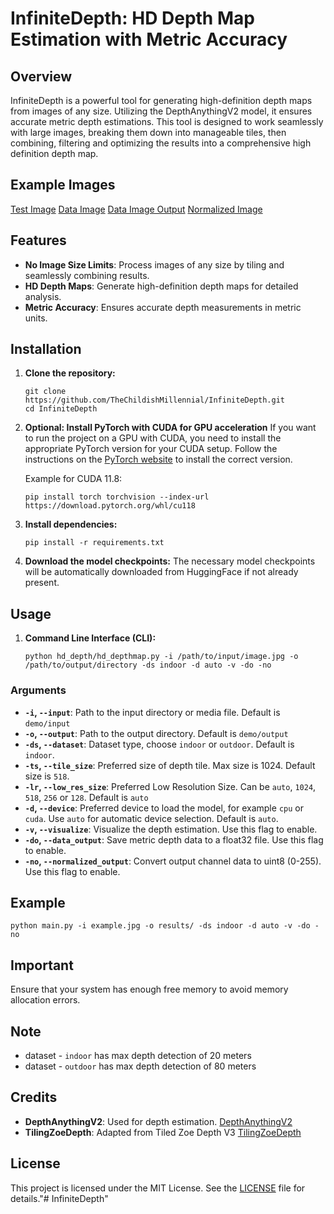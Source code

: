 # InfiniteDepth: HD Depth Map Estimation with Metric Accuracy

## Overview
InfiniteDepth is a powerful tool for generating high-definition depth maps from images of any size. Utilizing the DepthAnythingV2 model, it ensures accurate metric depth estimations. This tool is designed to work seamlessly with large images, breaking them down into manageable tiles, then combining, filtering and optimizing the results into a comprehensive high definition depth map.

## Example Images
[Test Image](/demo/demo_files/test_img.jpg)
[Data Image](/demo/demo_files/Figure_1.png)
[Data Image Output](/demo/demo_files/data_test_img.jpg)
[Normalized Image](/demo/demo_files/img_test_img.jpg)

## Features
- **No Image Size Limits**: Process images of any size by tiling and seamlessly combining results.
- **HD Depth Maps**: Generate high-definition depth maps for detailed analysis.
- **Metric Accuracy**: Ensures accurate depth measurements in metric units.

## Installation
1. **Clone the repository:**
   ```
   git clone https://github.com/TheChildishMillennial/InfiniteDepth.git
   cd InfiniteDepth
   ```

2. **Optional: Install PyTorch with CUDA for GPU acceleration**
    If you want to run the project on a GPU with CUDA, you need to install the appropriate PyTorch version for your CUDA setup. Follow the instructions on the [PyTorch website](https://pytorch.org/get-started/locally/) to install the correct version.

    Example for CUDA 11.8:
    ```
    pip install torch torchvision --index-url https://download.pytorch.org/whl/cu118
    ```

2. **Install dependencies:**
    ```
    pip install -r requirements.txt
    ```

3. **Download the model checkpoints:**
    The necessary model checkpoints will be automatically downloaded from HuggingFace if not already present.

## Usage
1. **Command Line Interface (CLI):**
    ```
    python hd_depth/hd_depthmap.py -i /path/to/input/image.jpg -o /path/to/output/directory -ds indoor -d auto -v -do -no
    ```

### Arguments
- **`-i`, `--input`**: Path to the input directory or media file. Default is `demo/input`
- **`-o`, `--output`**: Path to the output directory. Default is `demo/output`
- **`-ds`, `--dataset`**: Dataset type, choose `indoor` or `outdoor`. Default is `indoor`.
- **`-ts`, `--tile_size`**: Preferred size of depth tile. Max size is 1024. Default size is `518`.
- **`-lr`, `--low_res_size`**: Preferred Low Resolution Size. Can be `auto`, `1024`, `518`, `256` or `128`. Default is `auto`
- **`-d`, `--device`**: Preferred device to load the model, for example `cpu` or `cuda`. Use `auto` for automatic device selection. Default is `auto`.
- **`-v`, `--visualize`**: Visualize the depth estimation. Use this flag to enable.
- **`-do`, `--data_output`**: Save metric depth data to a float32 file. Use this flag to enable.
- **`-no`, `--normalized_output`**: Convert output channel data to uint8 (0-255). Use this flag to enable.

## Example
```
python main.py -i example.jpg -o results/ -ds indoor -d auto -v -do -no
```

## Important
Ensure that your system has enough free memory to avoid memory allocation errors.

## Note
- dataset - `indoor` has max depth detection of 20 meters
- dataset - `outdoor` has max depth detection of 80 meters

## Credits
- **DepthAnythingV2**: Used for depth estimation. [DepthAnythingV2](https://github.com/DepthAnything/Depth-Anything-V2)
- **TilingZoeDepth**: Adapted from Tiled Zoe Depth V3 [TilingZoeDepth](https://github.com/BillFSmith/TilingZoeDepth)

## License
This project is licensed under the MIT License. See the [LICENSE](.LICENSE) file for details."# InfiniteDepth" 
